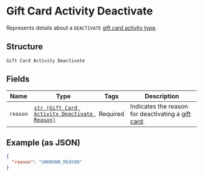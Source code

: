 
# Gift Card Activity Deactivate

Represents details about a `DEACTIVATE` [gift card activity type](../../doc/models/gift-card-activity-type.md).

## Structure

`Gift Card Activity Deactivate`

## Fields

| Name | Type | Tags | Description |
|  --- | --- | --- | --- |
| `reason` | [`str (Gift Card Activity Deactivate Reason)`](../../doc/models/gift-card-activity-deactivate-reason.md) | Required | Indicates the reason for deactivating a [gift card](../../doc/models/gift-card.md). |

## Example (as JSON)

```json
{
  "reason": "UNKNOWN_REASON"
}
```

